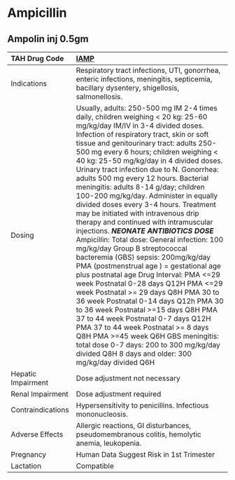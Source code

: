 # Ampicillin

## Ampolin inj 0.5gm

| TAH Drug Code      | [**IAMP**](https://www.tahsda.org.tw/drugs/hissearch.php?drug_code=IAMP)                                                                                                                                                                                                                                                                                                                                                                                                                                                                                                                                                                                                                                                                                                                                                                                                                                                                                                                                                                                                                                                                                                                                                                       |
|:-------------------|:-----------------------------------------------------------------------------------------------------------------------------------------------------------------------------------------------------------------------------------------------------------------------------------------------------------------------------------------------------------------------------------------------------------------------------------------------------------------------------------------------------------------------------------------------------------------------------------------------------------------------------------------------------------------------------------------------------------------------------------------------------------------------------------------------------------------------------------------------------------------------------------------------------------------------------------------------------------------------------------------------------------------------------------------------------------------------------------------------------------------------------------------------------------------------------------------------------------------------------------------------|
| Indications        | Respiratory tract infections, UTI, gonorrhea, enteric infections, meningitis, septicemia, bacillary dysentery, shigellosis, salmonellosis.                                                                                                                                                                                                                                                                                                                                                                                                                                                                                                                                                                                                                                                                                                                                                                                                                                                                                                                                                                                                                                                                                                     |
| Dosing             | Usually, adults: 250-500 mg IM 2-4 times daily, children weighing < 20 kg: 25-60 mg/kg/day IM/IV in 3-4 divided doses. Infection of respiratory tract, skin or soft tissue and genitourinary tract: adults 250-500 mg every 6 hours; children weighing < 40 kg: 25-50 mg/kg/day in 4 divided doses. Urinary tract infection due to N. Gonorrhea: adults 500 mg every 12 hours. Bacterial meningitis: adults 8-14 g/day; children 100-200 mg/kg/day. Administer in equally divided doses every 3-4 hours. Treatment may be initiated with intravenous drip therapy and continued with intramuscular injections. *****NEONATE ANTIBIOTICS DOSE***** Ampicillin: Total dose: General infection: 100 mg/kg/day Group B streptococcal bacteremia (GBS) sepsis: 200mg/kg/day PMA (postmenstrual age ) = gestational age plus postnatal age Drug Interval: PMA <=29 week Postnatal 0-28 days Q12H PMA <=29 week Postnatal >= 29 days Q8H PMA 30 to 36 week Postnatal 0-14 days Q12h PMA 30 to 36 week Postnatal >=15 days Q8H PMA 37 to 44 week Postnatal 0-7 days Q12H PMA 37 to 44 week Postnatal >= 8 days Q8H PMA >=45 week Q6H GBS meningitis: total dose 0-7 days: 200 to 300 mg/kg/day divided Q8H 8 days and older: 300 mg/kg/day divided Q6H |
| Hepatic Impairment | Dose adjustment not necessary                                                                                                                                                                                                                                                                                                                                                                                                                                                                                                                                                                                                                                                                                                                                                                                                                                                                                                                                                                                                                                                                                                                                                                                                                  |
| Renal Impairment   | Dose adjustment required                                                                                                                                                                                                                                                                                                                                                                                                                                                                                                                                                                                                                                                                                                                                                                                                                                                                                                                                                                                                                                                                                                                                                                                                                       |
| Contraindications  | Hypersensitivity to penicillins. Infectious mononucleosis.                                                                                                                                                                                                                                                                                                                                                                                                                                                                                                                                                                                                                                                                                                                                                                                                                                                                                                                                                                                                                                                                                                                                                                                     |
| Adverse Effects    | Allergic reactions, GI disturbances, pseudomembranous colitis, hemolytic anemia, leukopenia.                                                                                                                                                                                                                                                                                                                                                                                                                                                                                                                                                                                                                                                                                                                                                                                                                                                                                                                                                                                                                                                                                                                                                   |
| Pregnancy          | Human Data Suggest Risk in 1st Trimester                                                                                                                                                                                                                                                                                                                                                                                                                                                                                                                                                                                                                                                                                                                                                                                                                                                                                                                                                                                                                                                                                                                                                                                                       |
| Lactation          | Compatible                                                                                                                                                                                                                                                                                                                                                                                                                                                                                                                                                                                                                                                                                                                                                                                                                                                                                                                                                                                                                                                                                                                                                                                                                                     |

